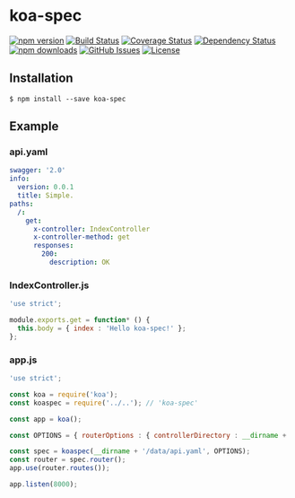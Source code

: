# koa-spec

[![npm version](https://img.shields.io/npm/v/koa-spec.svg)](https://www.npmjs.com/package/koa-spec)
[![Build Status](https://travis-ci.org/luxe-eng/koa-spec.svg?branch=master)](https://travis-ci.org/luxe-eng/koa-spec)
[![Coverage Status](https://coveralls.io/repos/github/luxe-eng/koa-spec/badge.svg?branch=master)](https://coveralls.io/github/luxe-eng/koa-spec?branch=master)
[![Dependency Status](https://david-dm.org/luxe-eng/koa-spec.svg)](https://david-dm.org/luxe-eng/koa-spec)
[![npm downloads](https://img.shields.io/npm/dm/koa-spec.svg)](https://www.npmjs.com/package/koa-spec)
[![GitHub Issues](https://img.shields.io/github/issues/luxe-eng/koa-spec.svg)](https://github.com/luxe-eng/koa-spec/issues?q=is%3Aopen)
[![License](https://img.shields.io/npm/l/koa-spec.svg)](LICENSE.txt)


## Installation

```
$ npm install --save koa-spec
```

## Example

### api.yaml
```yaml
swagger: '2.0'
info:
  version: 0.0.1
  title: Simple.
paths:
  /:
    get:
      x-controller: IndexController
      x-controller-method: get
      responses:
        200:
          description: OK
```

### IndexController.js
```javascript
'use strict';

module.exports.get = function* () {
  this.body = { index : 'Hello koa-spec!' };
};
```

### app.js
```javascript
'use strict';

const koa = require('koa');
const koaspec = require('../..'); // 'koa-spec'

const app = koa();

const OPTIONS = { routerOptions : { controllerDirectory : __dirname + '/controllers' } };

const spec = koaspec(__dirname + '/data/api.yaml', OPTIONS);
const router = spec.router();
app.use(router.routes());

app.listen(8000);
```
